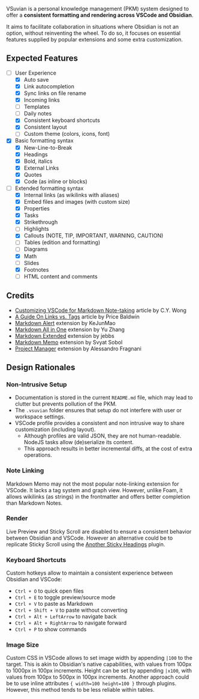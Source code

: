 VSuvian is a personal knowledge management (PKM) system designed to offer a **consistent formatting and rendering across VSCode and Obsidian**.

It aims to facilitate collaboration in situations where Obsidian is not an option, without reinventing the wheel. To do so, it focuses on essential features supplied by popular extensions and some extra customization.

## Expected Features

- [ ] User Experience
    - [x] Auto save
    - [x] Link autocompletion
    - [x] Sync links on file rename
    - [x] Incoming links
    - [ ] Templates
    - [ ] Daily notes
    - [x] Consistent keyboard shortcuts
    - [x] Consistent layout
    - [ ] Custom theme (colors, icons, font)
- [x] Basic formatting syntax
    - [x] New-Line-to-Break
    - [x] Headings
    - [x] Bold, italics
    - [x] External Links
    - [x] Quotes
    - [x] Code (as inline or blocks)
- [ ] Extended formatting syntax
    - [x] Internal links (as wikilinks with aliases)
    - [x] Embed files and images (with custom size)
    - [x] Properties
    - [x] Tasks
    - [x] Strikethrough
    - [ ] Highlights
    - [x] Callouts (NOTE, TIP, IMPORTANT, WARNING, CAUTION)
    - [ ] Tables (edition and formatting)
    - [ ] Diagrams
    - [x] Math
    - [ ] Slides
    - [x] Footnotes
    - [ ] HTML content and comments

## Credits

- [Customizing VSCode for Markdown Note-taking](https://mybyways.com/blog/customizing-vs-code-for-markdown-note-taking) article by C.Y. Wong
- [A Guide On Links vs. Tags](https://forum.obsidian.md/t/a-guide-on-links-vs-tags-in-obsidian/28231) article by Price Baldwin
- [Markdown Alert](https://marketplace.visualstudio.com/items?itemName=kejun.markdown-alert) extension by KeJunMao
- [Markdown All in One](https://marketplace.visualstudio.com/items?itemName=yzhang.markdown-all-in-one) extension by Yu Zhang
- [Markdown Extended](https://marketplace.visualstudio.com/items?itemName=jebbs.markdown-extended) extension by jebbs
- [Markdown Memo](https://marketplace.visualstudio.com/items?itemName=svsool.markdown-memo) extension by Svyat Sobol
- [Project Manager](https://marketplace.visualstudio.com/items?itemName=alefragnani.project-manager) extension by Alessandro Fragnani

## Design Rationales

### Non-Intrusive Setup

- Documentation is stored in the current `README.md` file, which may lead to clutter but prevents pollution of the PKM.
- The `.vsuvian` folder ensures that setup do not interfere with user or workspace settings.
- VSCode profile provides a consistent and non intrusive way to share customization (including layout).
    - Although profiles are valid JSON, they are not human-readable. NodeJS tasks allow (de)serialize its content.
    - This approach results in better incremental diffs, at the cost of extra operations.

### Note Linking

Markdown Memo may not the most popular note-linking extension for VSCode. It lacks a tag system and graph view. However, unlike Foam, it allows wikilinks (as strings) in the frontmatter and offers better completion than Markdown Notes.

### Render

Live Preview and Sticky Scroll are disabled to ensure a consistent behavior between Obsidian and VSCode. However an alternative could be to replicate Sticky Scroll using the [Another Sticky Headings](https://github.com/zhouhua/obsidian-sticky-headings) plugin.

### Keyboard Shortcuts

Custom hotkeys allow to maintain a consistent experience between Obsidian and VSCode:

- `Ctrl + O` to quick open files
- `Ctrl + E` to toggle preview/source mode
- `Ctrl + V` to paste as Markdown
- `Ctrl + Shift + V` to paste without converting
- `Ctrl + Alt + LeftArrow` to navigate back
- `Ctrl + Alt + RightArrow` to navigate forward
- `Ctrl + P` to show commands

### Image Size

Custom CSS in VSCode allows to set image width by appending `|100` to the target. This is akin to Obsidian's native capabilities, with values from 100px to 1000px in 100px increments. Height can be set by appending `|x100`, with values from 100px to 500px in 100px increments. Another approach could be to use inline attributes `{ width=100 height=100 }` through plugins. However, this method tends to be less reliable within tables.